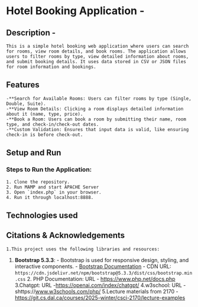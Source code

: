 # Hotel Booking Application -

   ## Description -
    This is a simple hotel booking web application where users can search for rooms, view room details, and book rooms. The application allows users to filter rooms by type, view detailed information about rooms, and submit booking details. It uses data stored in CSV or JSON files for room information and bookings.

   ## Features
    -**Search for Available Rooms: Users can filter rooms by type (Single, Double, Suite).
    -**View Room Details: Clicking a room displays detailed information about it (name, type, price).
    -**Book a Room: Users can book a room by submitting their name, room type, and check-in/check-out dates.
    -**Custom Validation: Ensures that input data is valid, like ensuring check-in is before check-out.

   ## Setup and Run

  ### Steps to Run the Application:
    1. Clone the repository.
    2. Run MAMP and start APACHE Server
    3. Open `index.php` in your browser.
    4. Run it through localhost:8888.

  ## Technologies used 
   

  ## Citations & Acknowledgements

    1.This project uses the following libraries and resources:

  1. **Bootstrap 5.3.3**:
    - Bootstrap is used for responsive design, styling, and interactive components.
    - [Bootstrap Documentation](https://getbootstrap.com/)
    - CDN URL: `https://cdn.jsdelivr.net/npm/bootstrap@5.3.3/dist/css/bootstrap.min.css`
    2. PHP Documentation:
       URL - https://www.php.net/docs.php
    3.Chatgpt:
      URL -https://openai.com/index/chatgpt/
    4.w3school:
     URL - shttps://www.w3schools.com/php/
    5.Lecture materials from 2170 - https://git.cs.dal.ca/courses/2025-winter/csci-2170/lecture-examples
